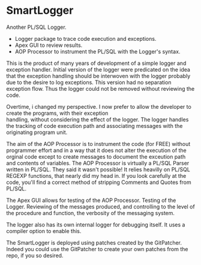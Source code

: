 SmartLogger
===========

Another PL/SQL Logger.  

 * Logger package to trace code execution and exceptions.  
 * Apex GUI to review results. 
 * AOP Processor to instrument the PL/SQL with the Logger's syntax.
 
This is the product of many years of development of a simple logger and exception handler.  Initial version of the logger
were predicated on the idea that the exception handling should be interwoven with the logger probably due to the desire to 
log exceptions.  This version had no separation exception flow.  Thus the logger could not be removed without reviewing 
the code.

Overtime, i changed my perspective.  I now prefer to allow the developer to create the programs, with their exception  
handling, without considering the effect of the logger.  The logger handles the tracking of code execution path and 
associating messages with the originating program unit.

The aim of the AOP Processor is to instrument the code (for FREE) without programmer effort and in a way that it does 
not alter the execution of the orginal code except to create messages to document the exceution path and contents of 
variables.  The AOP Processor is virtually a PL/SQL Parser written in PL/SQL.  They said it wasn't possible!
It relies heavilly on PL/SQL REGEXP functions, that nearly did my head in.  If you look carefully at the code, you'll find 
a correct method of stripping Comments and Quotes from PL/SQL.

The Apex GUI allows for testing of the AOP Processor.  Testing of the Logger.  Reviewing of the messages produced, and 
controlling to the level of the procedure and function, the verbosity of the messaging system.

The logger also has its own internal logger for debugging itself.  It uses a compiler option to enable this.

The SmartLogger is deployed using patches created by the GitPatcher.  
Indeed you could use the GitPatcher to create your own patches from the repo, if you so desired.
